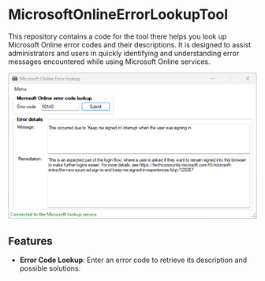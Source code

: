 # MicrosoftOnlineErrorLookupTool

This repository contains a code for the tool there helps you look up Microsoft Online error codes and their descriptions. It is designed to assist administrators and users in quickly identifying and understanding error messages encountered while using Microsoft Online services.

![UI Screenshot](docs/UI.png)

## Features
- **Error Code Lookup**: Enter an error code to retrieve its description and possible solutions.